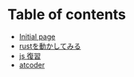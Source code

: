 # Table of contents

* [Initial page](README.md)
* [rustを動かしてみる](untitled.md)
* [js 復習](js-fu-xi.md)
* [atcoder](atcoder.md)

